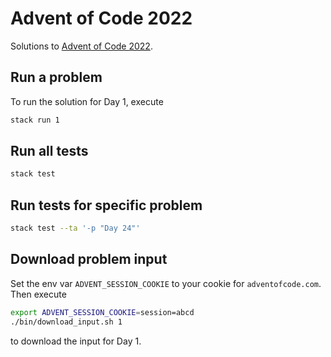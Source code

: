 # Advent of Code 2022

Solutions to [Advent of Code 2022](https://adventofcode.com/).

## Run a problem

To run the solution for Day 1, execute

```sh
stack run 1
```

## Run all tests

```sh
stack test
```

## Run tests for specific problem

```sh
stack test --ta '-p "Day 24"'
```

## Download problem input

Set the env var `ADVENT_SESSION_COOKIE` to your cookie for `adventofcode.com`. Then execute

```sh
export ADVENT_SESSION_COOKIE=session=abcd
./bin/download_input.sh 1
```

to download the input for Day 1.
